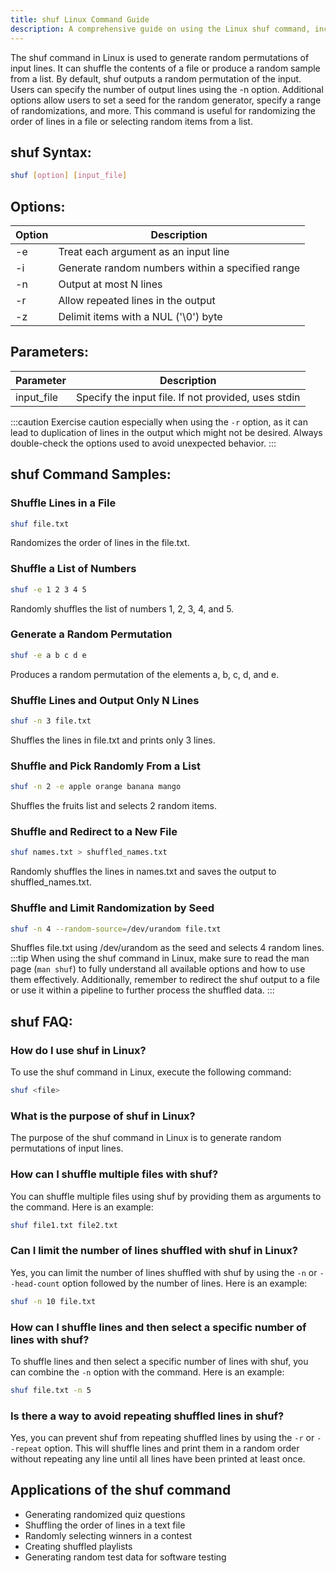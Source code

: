 ```yaml
---
title: shuf Linux Command Guide
description: A comprehensive guide on using the Linux shuf command, including syntax, options, and examples.
---
```


The shuf command in Linux is used to generate random permutations of input lines. It can shuffle the contents of a file or produce a random sample from a list. By default, shuf outputs a random permutation of the input. Users can specify the number of output lines using the -n option. Additional options allow users to set a seed for the random generator, specify a range of randomizations, and more. This command is useful for randomizing the order of lines in a file or selecting random items from a list.
## shuf Syntax:
```bash
shuf [option] [input_file]
```

## Options:
| Option  | Description                                       |
|---------|---------------------------------------------------|
| -e      | Treat each argument as an input line              |
| -i      | Generate random numbers within a specified range  |
| -n      | Output at most N lines                            |
| -r      | Allow repeated lines in the output                |
| -z      | Delimit items with a NUL ('\0') byte              |

## Parameters:
| Parameter  | Description                                           |
|------------|-------------------------------------------------------|
| input_file | Specify the input file. If not provided, uses stdin   |

:::caution
Exercise caution especially when using the `-r` option, as it can lead to duplication of lines in the output which might not be desired. Always double-check the options used to avoid unexpected behavior.
:::
## shuf Command Samples:
### Shuffle Lines in a File
```bash
shuf file.txt
```
Randomizes the order of lines in the file.txt.

### Shuffle a List of Numbers
```bash
shuf -e 1 2 3 4 5
```
Randomly shuffles the list of numbers 1, 2, 3, 4, and 5.

### Generate a Random Permutation
```bash
shuf -e a b c d e
```
Produces a random permutation of the elements a, b, c, d, and e.

### Shuffle Lines and Output Only N Lines
```bash
shuf -n 3 file.txt
```
Shuffles the lines in file.txt and prints only 3 lines.

### Shuffle and Pick Randomly From a List
```bash
shuf -n 2 -e apple orange banana mango
```
Shuffles the fruits list and selects 2 random items.

### Shuffle and Redirect to a New File
```bash
shuf names.txt > shuffled_names.txt
```
Randomly shuffles the lines in names.txt and saves the output to shuffled_names.txt.

### Shuffle and Limit Randomization by Seed
```bash
shuf -n 4 --random-source=/dev/urandom file.txt
```
Shuffles file.txt using /dev/urandom as the seed and selects 4 random lines.
:::tip
When using the shuf command in Linux, make sure to read the man page (`man shuf`) to fully understand all available options and how to use them effectively. Additionally, remember to redirect the shuf output to a file or use it within a pipeline to further process the shuffled data.
:::

## shuf FAQ:
### How do I use shuf in Linux?
To use the shuf command in Linux, execute the following command:
```bash
shuf <file>
```

### What is the purpose of shuf in Linux?
The purpose of the shuf command in Linux is to generate random permutations of input lines. 

### How can I shuffle multiple files with shuf?
You can shuffle multiple files using shuf by providing them as arguments to the command. Here is an example:
```bash
shuf file1.txt file2.txt
```

### Can I limit the number of lines shuffled with shuf in Linux?
Yes, you can limit the number of lines shuffled with shuf by using the `-n` or `--head-count` option followed by the number of lines. Here is an example:
```bash
shuf -n 10 file.txt
```

### How can I shuffle lines and then select a specific number of lines with shuf?
To shuffle lines and then select a specific number of lines with shuf, you can combine the `-n` option with the command. Here is an example:
```bash
shuf file.txt -n 5
```

### Is there a way to avoid repeating shuffled lines in shuf?
Yes, you can prevent shuf from repeating shuffled lines by using the `-r` or `--repeat` option. This will shuffle lines and print them in a random order without repeating any line until all lines have been printed at least once.
## Applications of the shuf command

- Generating randomized quiz questions
- Shuffling the order of lines in a text file
- Randomly selecting winners in a contest
- Creating shuffled playlists
- Generating random test data for software testing